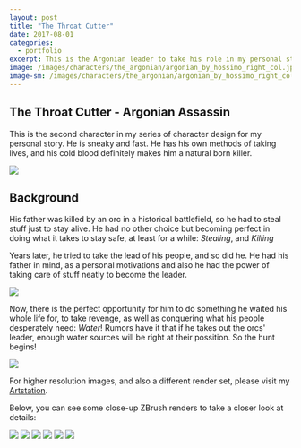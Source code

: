 ```yaml
---
layout: post
title: "The Throat Cutter"
date: 2017-08-01
categories:
  - portfolio
excerpt: This is the Argonian leader to take his role in my personal story. No one sees him coming!
image: /images/characters/the_argonian/argonian_by_hossimo_right_col.jpg
image-sm: /images/characters/the_argonian/argonian_by_hossimo_right_col.jpg
---
```




## The Throat Cutter - Argonian Assassin
  

This is the second character in my series of character design for my personal story. He is sneaky and fast. He has his own methods of taking lives, and his cold blood definitely makes him a natural born killer. 
  

![](/images/characters/the_argonian/argonian_by_hossimo_all_col.jpg)

  

## Background

  

His father was killed by an orc in a historical battlefield, so he had to steal stuff just to stay alive. He had no other choice but becoming perfect in doing what it takes to stay safe, at least for a while: *Stealing*, and *Killing*

Years later, he tried to take the lead of his people, and so did he. He had his father in mind, as a personal motivations and also he had the power of taking care of stuff neatly to become the leader.
  

![](/images/characters/the_argonian/argonian_by_hossimo_front_col.jpg)

  

Now, there is the perfect opportunity for him to do something he waited his whole life for, to take revenge, as well as conquering what his people desperately need: *Water*! Rumors have it that if he takes out the orcs' leader, enough water sources will be right at their possition. So the hunt begins!
  

![](/images/characters/the_argonian/argonian_by_hossimo_left_col.jpg)

  

For higher resolution images, and also a different render set, please visit my [Artstation](https://www.artstation.com/artwork/JdqZd).

  

Below, you can see some close-up ZBrush renders to take a closer look at details:

  

![](/images/characters/the_argonian/argonian_by_hossimo_1.jpg)
![](/images/characters/the_argonian/argonian_by_hossimo_2.jpg)
![](/images/characters/the_argonian/argonian_by_hossimo_3.jpg)
![](/images/characters/the_argonian/argonian_by_hossimo_4.jpg)
![](/images/characters/the_argonian/argonian_by_hossimo_5.jpg)
![](/images/characters/the_argonian/argonian_by_hossimo_6.jpg)